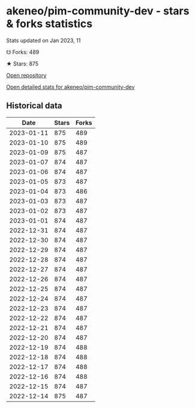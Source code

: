 # akeneo/pim-community-dev - stars & forks statistics

Stats updated on Jan 2023, 11

☋ Forks: 489

★ Stars: 875

[Open repository](https://github.com/akeneo/pim-community-dev)

[Open detailed stats for akeneo/pim-community-dev](https://reviewgithub.com/rep/akeneo/pim-community-dev)

## Historical data
| Date | Stars | Forks |
|------|-------|-------|
| 2023-01-11 | 875 | 489 | 
| 2023-01-10 | 875 | 489 | 
| 2023-01-09 | 875 | 487 | 
| 2023-01-07 | 874 | 487 | 
| 2023-01-06 | 874 | 487 | 
| 2023-01-05 | 873 | 487 | 
| 2023-01-04 | 873 | 486 | 
| 2023-01-03 | 873 | 487 | 
| 2023-01-02 | 873 | 487 | 
| 2023-01-01 | 874 | 487 | 
| 2022-12-31 | 874 | 487 | 
| 2022-12-30 | 874 | 487 | 
| 2022-12-29 | 874 | 487 | 
| 2022-12-28 | 874 | 487 | 
| 2022-12-27 | 874 | 487 | 
| 2022-12-26 | 874 | 487 | 
| 2022-12-25 | 874 | 487 | 
| 2022-12-24 | 874 | 487 | 
| 2022-12-23 | 874 | 487 | 
| 2022-12-22 | 874 | 487 | 
| 2022-12-21 | 874 | 487 | 
| 2022-12-20 | 874 | 487 | 
| 2022-12-19 | 874 | 488 | 
| 2022-12-18 | 874 | 488 | 
| 2022-12-17 | 874 | 488 | 
| 2022-12-16 | 874 | 488 | 
| 2022-12-15 | 874 | 487 | 
| 2022-12-14 | 875 | 487 | 

